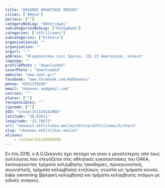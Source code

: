```yaml
---
title: "ΩΚΕΑΝΟΣ ΑΘΛΗΤΙΚΟΣ ΟΜΙΛΟΣ"
cities: ["Αθήνα"]
perioxi: [""]
categoryNoSLug: "Αθλητισμός"
subcategoriesNoSLug: ["Κολύμβηση"]
categories: ["athlitismos"]
subcategories: ["kithara"]
organisationid: ""
organisation: ""
orgurl: "-"
address: "Olympionikou Loui Spyrou, 151 23 Amaroúsion, Greece"
logoimg: ""
profilePhoto : "downloaded"
coverPhoto : "downloaded"
website: "www.aooc.gr/"
facebook: "www.facebook.com/AoOkeanos"
phone: "6932376106"
email: "okeanos.ao@gmail.com"
courses: ""
places: [""]
rensponsibles: ""
zipcode: [""]
UID: "school151120182008"
latitude: "38,03411"
longitude: "23,78672"
url: "okeanos-athlitikos-omilos/athina/athlitismos/kithara"
slug: "okeanos-athlitikos-omilos"
aliases:
    - /school151120182008
---
```





Εν έτη 2016, ο Α.Ο.Ωκεανός έχει πετύχει να είναι ο μεγαλύτερος από τους συλλόγους που στεγάζεται στις αθλητικές εγκαταστάσεις του ΟΑΚΑ, λειτουργώντας τμήματα κολύμβησης (ακαδημίες, προαγωνιστική, αγωνιστική), τμήματα κολύμβησης ενηλίκων, γνωστά ως τμήματα κοινού, baby swimming (βρεφική κολύμβηση) και τμήματα κολύμβησης ατόμων με ειδικές ανάγκες.